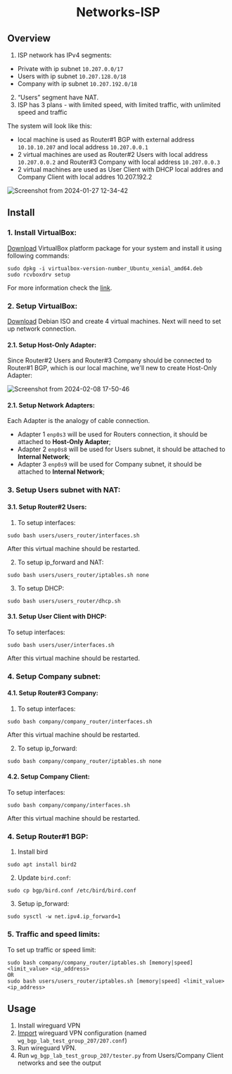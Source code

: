 <h1 align="center">Networks-ISP</h1>
<p>
</p>


## Overview

1. ISP network has IPv4 segments: 
- Private with ip subnet ```10.207.0.0/17```
- Users with ip subnet ```10.207.128.0/18```
- Company with ip subnet ```10.207.192.0/18```
2. “Users” segment  have NAT.
3. ISP has 3 plans - with limited speed, with limited traffic, with unlimited speed and traffic


The system will look like this:
- local machine is used as Router#1 BGP with external address ```10.10.10.207``` and local address ```10.207.0.0.1```
- 2 virtual machines are used as Router#2 Users with local address ```10.207.0.0.2``` and Router#3 Company with local address ```10.207.0.0.3```
- 2 virtual machines are used as User Client with DHCP local addres and Company Client with local addres 10.207.192.2

![Screenshot from 2024-01-27 12-34-42](https://github.com/olyandrevn/Networks-ISP/assets/33371372/caeeb15e-b1a1-4216-afd6-b122582766e5)


## Install

### 1. Install VirtualBox:
[Download](https://www.virtualbox.org/wiki/Downloads) VirtualBox platform package for your system and install it using following commands:

```
sudo dpkg -i virtualbox-version-number_Ubuntu_xenial_amd64.deb
sudo rcvboxdrv setup
```

For more information check the [link](https://www.virtualbox.org/manual/ch02.html#externalkernelmodules).

### 2. Setup VirtualBox:
[Download](https://www.debian.org/distrib/netinst) Debian ISO and create 4 virtual machines. Next will need to set up network connection.

#### 2.1. Setup Host-Only Adapter:
Since Router#2 Users and Router#3 Company should be connected to Router#1 BGP, which is our local machine, we'll new to create Host-Only Adapter:

![Screenshot from 2024-02-08 17-50-46](https://github.com/olyandrevn/Networks-ISP/assets/33371372/45ebb310-604f-45b5-aabe-de2341f76b0d)

#### 2.1. Setup Network Adapters:
Each Adapter is the analogy of cable connection.
- Adapter 1 ```enp0s3``` will be used for Routers connection, it should be attached to **Host-Only Adapter**;
- Adapter 2 ```enp0s8``` will be used for Users subnet, it should be attached to **Internal Network**;
- Adapter 3 ```enp0s9``` will be used for Company subnet, it should be attached to **Internal Network**;

### 3. Setup Users subnet with NAT:
#### 3.1. Setup Router#2 Users:
1. To setup interfaces:
```
sudo bash users/users_router/interfaces.sh
```
After this virtual machine should be restarted.

2. To setup ip_forward and NAT:
```
sudo bash users/users_router/iptables.sh none
```
3. To setup DHCP:
```
sudo bash users/users_router/dhcp.sh
```

#### 3.1. Setup User Client with DHCP:
To setup interfaces:
```
sudo bash users/user/interfaces.sh
```
After this virtual machine should be restarted.

### 4. Setup Company subnet:
#### 4.1. Setup Router#3 Company:
1. To setup interfaces:
```
sudo bash company/company_router/interfaces.sh
```
After this virtual machine should be restarted.

2. To setup ip_forward:
```
sudo bash company/company_router/iptables.sh none
```
#### 4.2. Setup Company Client:
To setup interfaces:
```
sudo bash company/company/interfaces.sh
```
After this virtual machine should be restarted.

### 4. Setup Router#1 BGP:
1. Install bird
```
sudo apt install bird2
```
2. Update ```bird.conf```:
```
sudo cp bgp/bird.conf /etc/bird/bird.conf
```
3. Setup ip_forward:
```
sudo sysctl -w net.ipv4.ip_forward=1
```

### 5. Traffic and speed limits:
To set up traffic or speed limit:
```
sudo bash company/company_router/iptables.sh [memory|speed] <limit_value> <ip_address>
OR
sudo bash users/users_router/iptables.sh [memory|speed] <limit_value> <ip_address>
```
## Usage
1. Install wireguard VPN
2. [Import](https://developerinsider.co/how-to-set-up-wireguard-client-on-ubuntu/) wireguard VPN configuration (named ```wg_bgp_lab_test_group_207/207.conf```)
4. Run wireguard VPN.
5. Run ```wg_bgp_lab_test_group_207/tester.py``` from Users/Company Client networks and see the output
